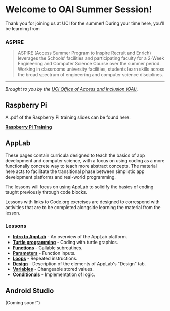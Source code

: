 # Welcome to OAI Summer Session!

Thank you for joining us at UCI for the summer! During your time here, you'll be learning from

### ASPIRE

> ASPIRE (Access Summer Program to Inspire Recruit and Enrich) leverages the Schools’ facilities and participating faculty for a 2-Week Engineering and Computer Science Course over the summer period. Working in classrooms university facilities, students learn skills across the broad spectrum of engineering and computer science disciplines.

---

_Brought to you by the [UCI Office of Access and Inclusion (OAI)](https://tech.uci.edu/access/index.php)._

## Raspberry Pi

A .pdf of the Raspberry Pi training slides can be found here:

**[Raspberry Pi Training](https://sbondoc.github.io/OAI-Summer-2019/pages/Raspberry%20Pi%20Training.html)**

## AppLab

These pages contain curricula designed to teach the basics of app development and computer science, with a focus on using coding as a more functionally concrete way to teach more abstract concepts. The material here acts to facilitate the transitional phase between simplistic app development platforms and real-world programming.

The lessons will focus on using AppLab to solidify the basics of coding taught previously through code blocks.

Lessons with links to Code.org exercises are designed to correspond with activities that are to be completed alongside learning the material from the lesson.

### Lessons

* **[Intro to AppLab](https://sBondoc.github.io/OAI-Summer-2019/pages/lessons/lesson-00.html)** - An overview of the AppLab platform.
* **[Turtle programming](https://sBondoc.github.io/OAI-Summer-2019/pages/lessons/lesson-01.html)** - Coding with turtle graphics.
* **[Functions](https://sBondoc.github.io/OAI-Summer-2019/pages/lessons/lesson-02.html)** - Callable subroutines.
* **[Parameters](https://sBondoc.github.io/OAI-Summer-2019/pages/lessons/lesson-03.html)** - Function inputs.
* **[Loops](https://sBondoc.github.io/OAI-Summer-2019/pages/lessons/lesson-04.html)** - Repeated instructions.
* **[Design](https://sBondoc.github.io/OAI-Summer-2019/pages/lessons/lesson-05.html)** - Description of the elements of AppLab's "Design" tab.
* **[Variables](https://sBondoc.github.io/OAI-Summer-2019/pages/lessons/lesson-06.html)** - Changeable stored values.
* **[Conditionals](https://sBondoc.github.io/OAI-Summer-2019/pages/lessons/lesson-07.html)** - Implementation of logic.

## Android Studio

(Coming soon!™)
